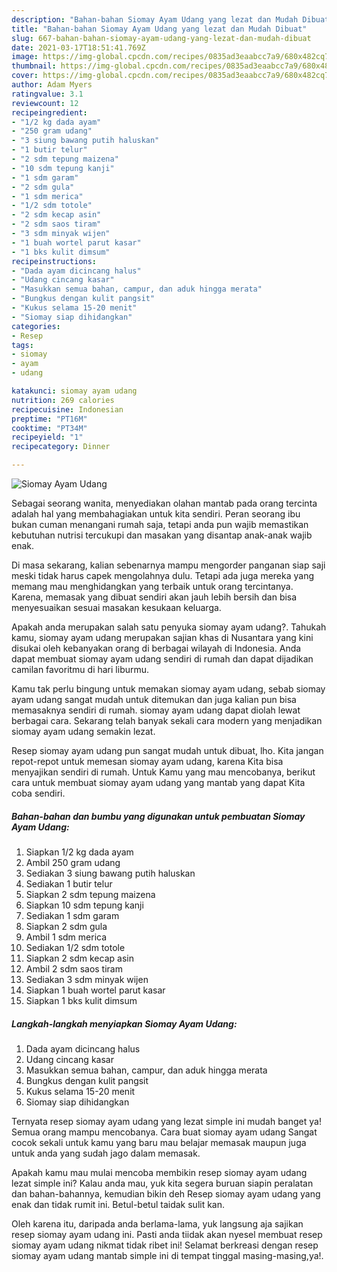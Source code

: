 ```yaml
---
description: "Bahan-bahan Siomay Ayam Udang yang lezat dan Mudah Dibuat"
title: "Bahan-bahan Siomay Ayam Udang yang lezat dan Mudah Dibuat"
slug: 667-bahan-bahan-siomay-ayam-udang-yang-lezat-dan-mudah-dibuat
date: 2021-03-17T18:51:41.769Z
image: https://img-global.cpcdn.com/recipes/0835ad3eaabcc7a9/680x482cq70/siomay-ayam-udang-foto-resep-utama.jpg
thumbnail: https://img-global.cpcdn.com/recipes/0835ad3eaabcc7a9/680x482cq70/siomay-ayam-udang-foto-resep-utama.jpg
cover: https://img-global.cpcdn.com/recipes/0835ad3eaabcc7a9/680x482cq70/siomay-ayam-udang-foto-resep-utama.jpg
author: Adam Myers
ratingvalue: 3.1
reviewcount: 12
recipeingredient:
- "1/2 kg dada ayam"
- "250 gram udang"
- "3 siung bawang putih haluskan"
- "1 butir telur"
- "2 sdm tepung maizena"
- "10 sdm tepung kanji"
- "1 sdm garam"
- "2 sdm gula"
- "1 sdm merica"
- "1/2 sdm totole"
- "2 sdm kecap asin"
- "2 sdm saos tiram"
- "3 sdm minyak wijen"
- "1 buah wortel parut kasar"
- "1 bks kulit dimsum"
recipeinstructions:
- "Dada ayam dicincang halus"
- "Udang cincang kasar"
- "Masukkan semua bahan, campur, dan aduk hingga merata"
- "Bungkus dengan kulit pangsit"
- "Kukus selama 15-20 menit"
- "Siomay siap dihidangkan"
categories:
- Resep
tags:
- siomay
- ayam
- udang

katakunci: siomay ayam udang 
nutrition: 269 calories
recipecuisine: Indonesian
preptime: "PT16M"
cooktime: "PT34M"
recipeyield: "1"
recipecategory: Dinner

---
```



![Siomay Ayam Udang](https://img-global.cpcdn.com/recipes/0835ad3eaabcc7a9/680x482cq70/siomay-ayam-udang-foto-resep-utama.jpg)

Sebagai seorang wanita, menyediakan olahan mantab pada orang tercinta adalah hal yang membahagiakan untuk kita sendiri. Peran seorang ibu bukan cuman menangani rumah saja, tetapi anda pun wajib memastikan kebutuhan nutrisi tercukupi dan masakan yang disantap anak-anak wajib enak.

Di masa  sekarang, kalian sebenarnya mampu mengorder panganan siap saji meski tidak harus capek mengolahnya dulu. Tetapi ada juga mereka yang memang mau menghidangkan yang terbaik untuk orang tercintanya. Karena, memasak yang dibuat sendiri akan jauh lebih bersih dan bisa menyesuaikan sesuai masakan kesukaan keluarga. 



Apakah anda merupakan salah satu penyuka siomay ayam udang?. Tahukah kamu, siomay ayam udang merupakan sajian khas di Nusantara yang kini disukai oleh kebanyakan orang di berbagai wilayah di Indonesia. Anda dapat membuat siomay ayam udang sendiri di rumah dan dapat dijadikan camilan favoritmu di hari liburmu.

Kamu tak perlu bingung untuk memakan siomay ayam udang, sebab siomay ayam udang sangat mudah untuk ditemukan dan juga kalian pun bisa memasaknya sendiri di rumah. siomay ayam udang dapat diolah lewat berbagai cara. Sekarang telah banyak sekali cara modern yang menjadikan siomay ayam udang semakin lezat.

Resep siomay ayam udang pun sangat mudah untuk dibuat, lho. Kita jangan repot-repot untuk memesan siomay ayam udang, karena Kita bisa menyajikan sendiri di rumah. Untuk Kamu yang mau mencobanya, berikut cara untuk membuat siomay ayam udang yang mantab yang dapat Kita coba sendiri.

<!--inarticleads1-->

##### Bahan-bahan dan bumbu yang digunakan untuk pembuatan Siomay Ayam Udang:

1. Siapkan 1/2 kg dada ayam
1. Ambil 250 gram udang
1. Sediakan 3 siung bawang putih haluskan
1. Sediakan 1 butir telur
1. Siapkan 2 sdm tepung maizena
1. Siapkan 10 sdm tepung kanji
1. Sediakan 1 sdm garam
1. Siapkan 2 sdm gula
1. Ambil 1 sdm merica
1. Sediakan 1/2 sdm totole
1. Siapkan 2 sdm kecap asin
1. Ambil 2 sdm saos tiram
1. Sediakan 3 sdm minyak wijen
1. Siapkan 1 buah wortel parut kasar
1. Siapkan 1 bks kulit dimsum




<!--inarticleads2-->

##### Langkah-langkah menyiapkan Siomay Ayam Udang:

1. Dada ayam dicincang halus
1. Udang cincang kasar
1. Masukkan semua bahan, campur, dan aduk hingga merata
1. Bungkus dengan kulit pangsit
1. Kukus selama 15-20 menit
1. Siomay siap dihidangkan




Ternyata resep siomay ayam udang yang lezat simple ini mudah banget ya! Semua orang mampu mencobanya. Cara buat siomay ayam udang Sangat cocok sekali untuk kamu yang baru mau belajar memasak maupun juga untuk anda yang sudah jago dalam memasak.

Apakah kamu mau mulai mencoba membikin resep siomay ayam udang lezat simple ini? Kalau anda mau, yuk kita segera buruan siapin peralatan dan bahan-bahannya, kemudian bikin deh Resep siomay ayam udang yang enak dan tidak rumit ini. Betul-betul taidak sulit kan. 

Oleh karena itu, daripada anda berlama-lama, yuk langsung aja sajikan resep siomay ayam udang ini. Pasti anda tiidak akan nyesel membuat resep siomay ayam udang nikmat tidak ribet ini! Selamat berkreasi dengan resep siomay ayam udang mantab simple ini di tempat tinggal masing-masing,ya!.

